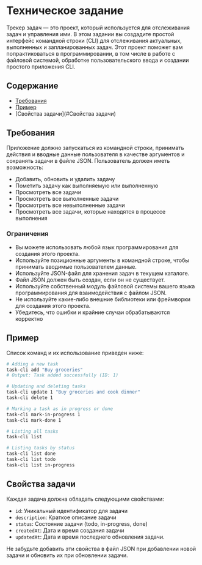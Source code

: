 # Техническое задание

Трекер задач — это проект, который используется для отслеживания задач и управления ими. В этом задании вы создадите простой интерфейс командной строки (CLI) для отслеживания актуальных, выполненных и запланированных задач. Этот проект поможет вам попрактиковаться в программировании, в том числе в работе с файловой системой, обработке пользовательского ввода и создании простого приложения CLI.

## Содержание
- [Требования](#Требования)
- [Пример](#Пример)
- [Свойства задачи](#Свойства задачи)

## Требования

Приложение должно запускаться из командной строки, принимать действия и вводные данные пользователя в качестве аргументов и сохранять задачи в файле JSON. Пользователь должен иметь возможность:
- Добавить, обновить и удалить задачу
- Пометить задачу как выполняемую или выполненную
- Просмотреть все задачи
- Просмотреть все выполненные задачи
- Просмотреть все невыполненные задачи
- Просмотреть все задачи, которые находятся в процессе выполнения

### Ограничения

- Вы можете использовать любой язык программирования для создания этого проекта.
- Используйте позиционные аргументы в командной строке, чтобы принимать вводимые пользователем данные.
- Используйте JSON-файл для хранения задач в текущем каталоге.
- Файл JSON должен быть создан, если он не существует.
- Используйте собственный модуль файловой системы вашего языка программирования для взаимодействия с файлом JSON.
- Не используйте какие-либо внешние библиотеки или фреймворки для создания этого проекта.
- Убедитесь, что ошибки и крайние случаи обрабатываются корректно

## Пример
Список команд и их использование приведен ниже:
```bash
# Adding a new task
task-cli add "Buy groceries"
# Output: Task added successfully (ID: 1)

# Updating and deleting tasks
task-cli update 1 "Buy groceries and cook dinner"
task-cli delete 1

# Marking a task as in progress or done
task-cli mark-in-progress 1
task-cli mark-done 1

# Listing all tasks
task-cli list

# Listing tasks by status
task-cli list done
task-cli list todo
task-cli list in-progress
```

## Свойства задачи

Каждая задача должна обладать следующими свойствами: 

- `id`: Уникальный идентификатор для задачи
- `description`: Краткое описание задачи
- `status`: Состояние задачи (todo, in-progress, done)
- `createdAt`: Дата и время создания задачи
- `updatedAt`: Дата и время последнего обновления задачи.

Не забудьте добавить эти свойства в файл JSON при добавлении новой задачи и обновить их при обновлении задачи.


